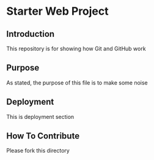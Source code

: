 # Starter Web Project

## Introduction

This repository is for showing how Git and GitHub work

## Purpose

As stated, the purpose of this file is to make some noise

## Deployment

This is deployment section

## How To Contribute

Please fork this directory